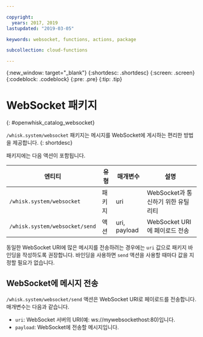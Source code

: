 ```yaml
---

copyright:
  years: 2017, 2019
lastupdated: "2019-03-05"

keywords: websocket, functions, actions, package

subcollection: cloud-functions

---
```


{:new_window: target="_blank"}
{:shortdesc: .shortdesc}
{:screen: .screen}
{:codeblock: .codeblock}
{:pre: .pre}
{:tip: .tip}

# WebSocket 패키지
{: #openwhisk_catalog_websocket}

`/whisk.system/websocket` 패키지는 메시지를 WebSocket에 게시하는 편리한 방법을 제공합니다.
{: shortdesc}

패키지에는 다음 액션이 포함됩니다.

|엔티티 |유형 |매개변수 |설명 |
| --- | --- | --- | --- |
| `/whisk.system/websocket` |패키지 |uri |WebSocket과 통신하기 위한 유틸리티 |
|`/whisk.system/websocket/send` |액션 |uri, payload |WebSocket URI에 페이로드 전송 |

동일한 WebSocket URI에 많은 메시지를 전송하려는 경우에는 `uri` 값으로 패키지 바인딩을 작성하도록 권장합니다. 바인딩을 사용하면 `send` 액션을 사용할 때마다 값을 지정할 필요가 없습니다.

## WebSocket에 메시지 전송

`/whisk.system/websocket/send` 액션은 WebSocket URI로 페이로드를 전송합니다. 매개변수는 다음과 같습니다.

- `uri`: WebSocket 서버의 URI(예: ws://mywebsockethost:80)입니다.
- `payload`: WebSocket에 전송할 메시지입니다.
